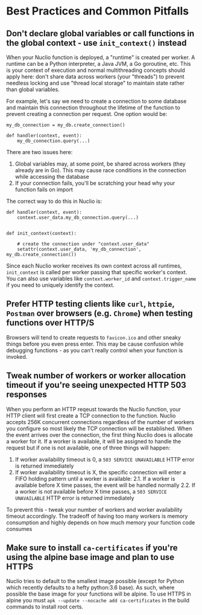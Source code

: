 # Best Practices and Common Pitfalls


## Don't declare global variables or call functions in the global context - use `init_context()` instead
When your Nuclio function is deployed, a "runtime" is created per worker. A runtime can be a Python interpreter, a Java JVM, a Go goroutine, etc. This is your context of execution and normal multithreading concepts should apply here: don't share data across workers (your "threads") to prevent needless locking and use "thread local storage" to maintain state rather than global variables. 

For example, let's say we need to create a connection to some database and maintain this connection throughout the lifetime of the function to prevent creating a connection per request. One option would be:

```
my_db_connection = my_db.create_connection()

def handler(context, event):
    my_db_connection.query(...)
```

There are two issues here:
1. Global variables may, at some point, be shared across workers (they already are in Go). This may cause race conditions in the connection while accessing the database
2. If your connection fails, you'll be scratching your head why your function fails on import

The correct way to do this in Nuclio is: 

```
def handler(context, event):
    context.user_data.my_db_connection.query(...)


def init_context(context):

    # create the connection under "context.user_data"
    setattr(context.user_data, 'my_db_connection', my_db.create_connection())
```

Since each Nuclio worker receives its own context across all runtimes, `init_context` is called per worker passing that specific worker's context. You can also use variables like `context.worker_id` and `context.trigger_name` if you need to uniquely identify the context.


## Prefer HTTP testing clients like `curl`, `httpie`, `Postman` over browsers (e.g. `Chrome`) when testing functions over HTTP/S

Browsers will tend to create requests to `favicon.ico` and other sneaky things before you even press enter. This may be cause confusion while debugging functions - as you can't really control when your function is invoked.


## Tweak number of workers or worker allocation timeout if you're seeing unexpected HTTP 503 responses

When you perform an HTTP reqeust towards the Nuclio function, your HTTP client will first create a TCP connection to the function. Nuclio accepts 256K concurrent connections regardless of the number of workers you configure so most likely the TCP connection will be established. When the event arrives over the connection, the first thing Nuclio does is allocate a worker for it. If a worker is available, it will be assigned to handle the request but if one is not available, one of three things will happen:

1. If worker availability timeout is 0, a `503 SERVICE UNAVAILABLE` HTTP error is returned immediately
2. If worker availability timeout is X, the specific connection will enter a FIFO holding pattern until a worker is available:
2.1. If a worker is available before X time passes, the event will be handled normally
2.2. If a worker is not available before X time passes, a `503 SERVICE UNAVAILABLE` HTTP error is returned immediately

To prevent this - tweak your number of workers and worker availability timeout accordingly. The tradeoff of having too many workers is memory consumption and highly depends on how much memory your function code consumes


## Make sure to install `ca-certificates` if you're using the alpine base image and plan to use HTTPS

Nuclio tries to default to the smallest image possible (except for Python which recently defaults to a hefty python:3.6 base). As such, where possible the base image for your functions will be alpine. To use HTTPS in alpine you must `apk --update --nocache add ca-certificates` in the build commands to install root certs. 